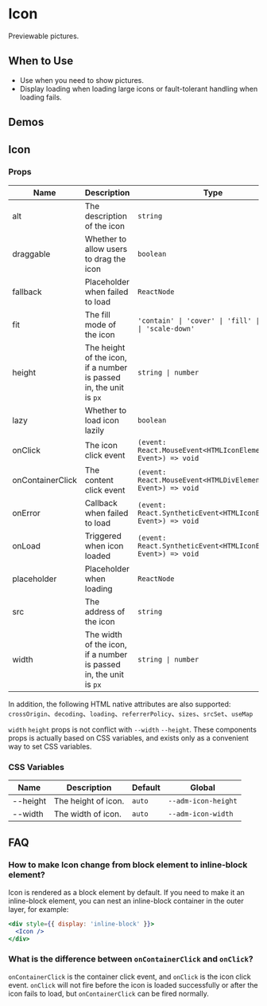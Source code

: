# Icon

Previewable pictures.

## When to Use

- Use when you need to show pictures.
- Display loading when loading large icons or fault-tolerant handling when loading fails.

## Demos

<code src="./demos/demo1.tsx"></code>

## Icon

### Props

| Name             | Description                                                         | Type                                                             | Default             |
| ---------------- | ------------------------------------------------------------------- | ---------------------------------------------------------------- | ------------------- |
| alt              | The description of the icon                                        | `string`                                                         | -                   |
| draggable        | Whether to allow users to drag the icon                            | `boolean`                                                        | `false`             |
| fallback         | Placeholder when failed to load                                     | `ReactNode`                                                      | default placeholder |
| fit              | The fill mode of the icon                                          | `'contain' \| 'cover' \| 'fill' \| 'none' \| 'scale-down'`       | `'fill'`            |
| height           | The height of the icon, if a number is passed in, the unit is `px` | `string \| number`                                               | -                   |
| lazy             | Whether to load icon lazily                                        | `boolean`                                                        | `false`             |
| onClick          | The icon click event                                               | `(event: React.MouseEvent<HTMLIconElement, Event>) => void`     | -                   |
| onContainerClick | The content click event                                             | `(event: React.MouseEvent<HTMLDivElement, Event>) => void`       | -                   |
| onError          | Callback when failed to load                                        | `(event: React.SyntheticEvent<HTMLIconElement, Event>) => void` | -                   |
| onLoad           | Triggered when icon loaded                                         | `(event: React.SyntheticEvent<HTMLIconElement, Event>) => void` | -                   |
| placeholder      | Placeholder when loading                                            | `ReactNode`                                                      | default placeholder |
| src              | The address of the icon                                            | `string`                                                         | -                   |
| width            | The width of the icon, if a number is passed in, the unit is `px`  | `string \| number`                                               | -                   |

In addition, the following HTML native attributes are also supported: `crossOrigin`、`decoding`、`loading`、`referrerPolicy`、`sizes`、`srcSet`、`useMap`

`width` `height` props is not conflict with `--width` `--height`. These components props is actually based on CSS variables, and exists only as a convenient way to set CSS variables.

### CSS Variables

| Name     | Description          | Default | Global               |
| -------- | -------------------- | ------- | -------------------- |
| --height | The height of icon. | `auto`  | `--adm-icon-height` |
| --width  | The width of icon.  | `auto`  | `--adm-icon-width`  |

## FAQ

### How to make Icon change from block element to inline-block element?

Icon is rendered as a block element by default. If you need to make it an inline-block element, you can nest an inline-block container in the outer layer, for example:

```jsx
<div style={{ display: 'inline-block' }}>
  <Icon />
</div>
```

### What is the difference between `onContainerClick` and `onClick`?

`onContainerClick` is the container click event, and `onClick` is the icon click event. `onClick` will not fire before the icon is loaded successfully or after the icon fails to load, but `onContainerClick` can be fired normally.
